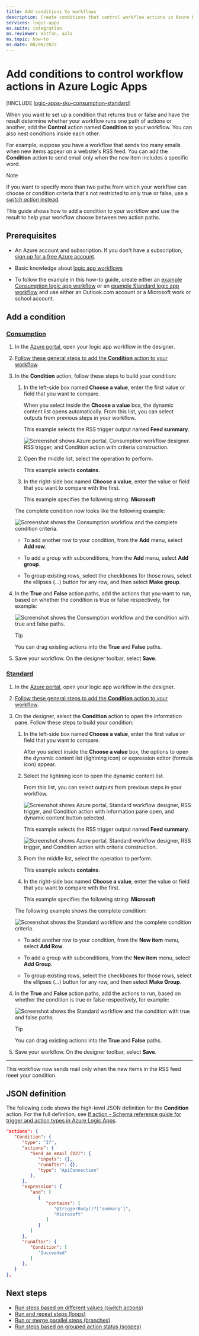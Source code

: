 ```yaml
---
title: Add conditions to workflows
description: Create conditions that control workflow actions in Azure Logic Apps.
services: logic-apps
ms.suite: integration
ms.reviewer: estfan, azla
ms.topic: how-to
ms.date: 08/08/2023
---
```


# Add conditions to control workflow actions in Azure Logic Apps

[!INCLUDE [logic-apps-sku-consumption-standard](../../includes/logic-apps-sku-consumption-standard.md)]

When you want to set up a condition that returns true or false and have the result determine whether your workflow runs one path of actions or another, add the **Control** action named **Condition** to your workflow. You can also nest conditions inside each other.

For example, suppose you have a workflow that sends too many emails when new items appear on a website's RSS feed. 
You can add the **Condition** action to send email only when the new item includes a specific word.

> [!NOTE]
>
> If you want to specify more than two paths from which your workflow can choose
> or condition criteria that's not restricted to only true or false, use a
> [*switch action* instead](logic-apps-control-flow-switch-statement.md).

This guide shows how to add a condition to your workflow and use the result to help your workflow choose between two action paths.

## Prerequisites

* An Azure account and subscription. If you don't have a subscription, [sign up for a free Azure account](https://azure.microsoft.com/free/?WT.mc_id=A261C142F).

* Basic knowledge about [logic app workflows](logic-apps-overview.md)

* To follow the example in this how-to guide, create either an [example Consumption logic app workflow](quickstart-create-example-consumption-workflow.md) or an [example Standard logic app workflow](create-single-tenant-workflows-azure-portal.md) and use either an Outlook.com account or a Microsoft work or school account.

## Add a condition

### [Consumption](#tab/consumption)

1. In the [Azure portal](https://portal.azure.com), open your logic app workflow in the designer.

1. [Follow these general steps to add the **Condition** action to your workflow](create-workflow-with-trigger-or-action.md?tabs=consumption#add-action).

1. In the **Condition** action, follow these steps to build your condition:

   1. In the left-side box named **Choose a value**, enter the first value or field that you want to compare.

      When you select inside the **Choose a value** box, the dynamic content list opens automatically. From this list, you can select outputs from previous steps in your workflow.

      This example selects the RSS trigger output named **Feed summary**.

      ![Screenshot shows Azure portal, Consumption workflow designer. RSS trigger, and Condition action with criteria construction.](./media/logic-apps-control-flow-conditional-statement/edit-condition-consumption.png)

   1. Open the middle list, select the operation to perform.
   
      This example selects **contains**.

   1. In the right-side box named **Choose a value**, enter the value or field that you want to compare with the first.
   
      This example specifies the following string: **Microsoft**

   The complete condition now looks like the following example:

   ![Screenshot shows the Consumption workflow and the complete condition criteria.](./media/logic-apps-control-flow-conditional-statement/complete-condition-consumption.png)

   - To add another row to your condition, from the **Add** menu, select **Add row**.

   - To add a group with subconditions, from the **Add** menu, select **Add group**.

   - To group existing rows, select the checkboxes for those rows, select the ellipses (...) button for any row, and then select **Make group**.

1. In the **True** and **False** action paths, add the actions that you want to run, based on whether the condition is true or false respectively, for example:

   ![Screenshot shows the Consumption workflow and the condition with true and false paths.](./media/logic-apps-control-flow-conditional-statement/condition-true-false-path-consumption.png)

   > [!TIP]
   >
   > You can drag existing actions into the **True** and **False** paths.

1. Save your workflow. On the designer toolbar, select **Save**.

### [Standard](#tab/standard)

1. In the [Azure portal](https://portal.azure.com), open your logic app workflow in the designer.

1. [Follow these general steps to add the **Condition** action to your workflow](create-workflow-with-trigger-or-action.md?tabs=standard#add-action).

1. On the designer, select the **Condition** action to open the information pane. Follow these steps to build your condition:

   1. In the left-side box named **Choose a value**, enter the first value or field that you want to compare.

      After you select inside the **Choose a value** box, the options to open the dynamic content list (lightning icon) or expression editor (formula icon) appear.

   1. Select the lightning icon to open the dynamic content list.

      From this list, you can select outputs from previous steps in your workflow.

      ![Screenshot shows Azure portal, Standard workflow designer, RSS trigger, and Condition action with information pane open, and dynamic content button selected.](./media/logic-apps-control-flow-conditional-statement/open-dynamic-content-standard.png)

      This example selects the RSS trigger output named **Feed summary**.

      ![Screenshot shows Azure portal, Standard workflow designer, RSS trigger, and Condition action with criteria construction.](./media/logic-apps-control-flow-conditional-statement/edit-condition-standard.png)

   1. From the middle list, select the operation to perform.
   
      This example selects **contains**.

   1. In the right-side box named **Choose a value**, enter the value or field that you want to compare with the first.
   
      This example specifies the following string: **Microsoft**

   The following example shows the complete condition:

   ![Screenshot shows the Standard workflow and the complete condition criteria.](./media/logic-apps-control-flow-conditional-statement/complete-condition-standard.png)

   - To add another row to your condition, from the **New item** menu, select **Add Row**.

   - To add a group with subconditions, from the **New item** menu, select **Add Group**.

   - To group existing rows, select the checkboxes for those rows, select the ellipses (...) button for any row, and then select **Make Group**.

1. In the **True** and **False** action paths, add the actions to run, based on whether the condition is true or false respectively, for example:

   ![Screenshot shows the Standard workflow and the condition with true and false paths.](./media/logic-apps-control-flow-conditional-statement/condition-true-false-path-standard.png)

   > [!TIP]
   >
   > You can drag existing actions into the **True** and **False** paths.

1. Save your workflow. On the designer toolbar, select **Save**.

---

This workflow now sends mail only when the new items in the RSS feed meet your condition.

## JSON definition

The following code shows the high-level JSON definition for the **Condition** action. For the full definition, see [If action - Schema reference guide for trigger and action types in Azure Logic Apps](logic-apps-workflow-actions-triggers.md#if-action).

``` json
"actions": {
   "Condition": {
      "type": "If",
      "actions": {
         "Send_an_email_(V2)": {
            "inputs": {},
            "runAfter": {},
            "type": "ApiConnection"
         },
      },
      "expression": {
         "and": [ 
            {
               "contains": [ 
                  "@triggerBody()?['summary']",
                  "Microsoft"
               ]
            }
         ]
      },
      "runAfter": {
         "Condition": [
            "Succeeded"
         ]
      },
   }
},
```

## Next steps

* [Run steps based on different values (switch actions)](logic-apps-control-flow-switch-statement.md)
* [Run and repeat steps (loops)](logic-apps-control-flow-loops.md)
* [Run or merge parallel steps (branches)](logic-apps-control-flow-branches.md)
* [Run steps based on grouped action status (scopes)](logic-apps-control-flow-run-steps-group-scopes.md)
